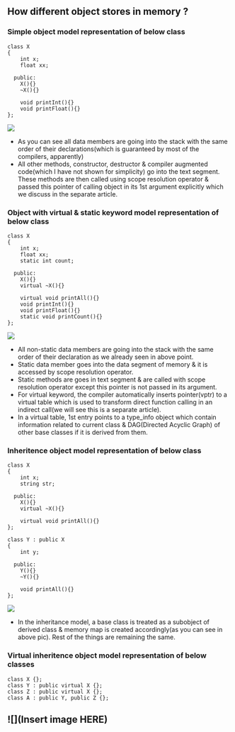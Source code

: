 ## How different object stores in memory ?

### Simple object model representation of below class

```
class X
{  
    int x;
    float xx;
    
  public:
    X(){}
    ~X(){}
    
    void printInt(){}
    void printFloat(){}
};
```
![](https://github.com/VisheshPatel/CPP_Templates/blob/master/images/simple%20object%20model.png)

- As you can see all data members are going into the stack with the same order of their declarations(which is guaranteed by most of the compilers, apparently) 
- All other methods, constructor, destructor & compiler augmented code(which I have not shown for simplicity) go into the text segment. These methods are then called using scope resolution operator & passed this pointer of calling object in its 1st argument explicitly which we discuss in the separate article.

### Object with virtual & static keyword model representation of below class
```
class X
{  
    int x;
    float xx;
    static int count;
    
  public:
    X(){}
    virtual ~X(){}
    
    virtual void printAll(){}
    void printInt(){}
    void printFloat(){}
    static void printCount(){}
};
```
![](https://github.com/VisheshPatel/CPP_Templates/blob/master/images/Object%20with%20virtual%20%26%20static%20keyword%20model.png)

- All non-static data members are going into the stack with the same order of their declaration as we already seen in above point.
- Static data member goes into the data segment of memory & it is accessed by scope resolution operator.
- Static methods are goes in text segment & are called with scope resolution operator except this pointer is not passed in its argument.
- For virtual keyword, the compiler automatically inserts pointer(vptr) to a virtual table which is used to transform direct function calling in an indirect call(we will see this is a separate article). 
- In a virtual table, 1st entry points to a type_info object which contain information related to current class & DAG(Directed Acyclic Graph) of other base classes if it is derived from them.

### Inheritence object model representation of below class
```
class X
{  
    int x;
    string str;
    
  public:
    X(){}
    virtual ~X(){}
    
    virtual void printAll(){}
};

class Y : public X
{
    int y;
    
  public:
    Y(){}
    ~Y(){}
    
    void printAll(){}
};
```
![](https://github.com/VisheshPatel/CPP_Templates/blob/master/images/Inheritence%20object%20model%20representation.png)

- In the inheritance model, a base class is treated as a subobject of derived class & memory map is created accordingly(as you can see in above pic). Rest of the things are remaining the same.

### Virtual inheritence object model representation of below classes
```
class X {};
class Y : public virtual X {};
class Z : public virtual X {};
class A : public Y, public Z {};
```
![](Insert image HERE)
- 

